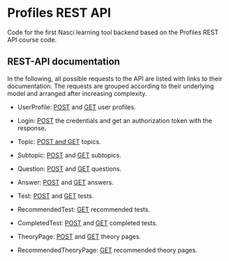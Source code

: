 # Profiles REST API

Code for the first Nasci learning tool backend based on the Profiles REST API course code.

## REST-API documentation

In the following, all possible requests to the API are listed with links to their documentation. The requests are 
grouped according to their underlying model and arranged after increasing complexity. 

* UserProfile: [POST](../profiles-rest-api/tree/master/documentation/UserProfilePOST.md) and 
[GET](../profiles-rest-api/documentation/UserProfileGET.md) user profiles. 

* Login: [POST](../profiles-rest-api/documentation/Login.md) the credentials and get an authorization token with the 
response. 

* Topic: [POST and GET](../profiles-rest-api/tree/master/documentation/Topic.md) topics. 

* Subtopic: [POST](../profiles-rest-api/tree/master/documentation/SubtopicPOST.md) and 
             [GET](../profiles-rest-api/tree/master/documentation/SubtopicGET.md) subtopics. 
            
* Question: [POST](../profiles-rest-api/tree/master/documentation/QuestionPOST.md) and 
             [GET](../profiles-rest-api/tree/master/documentation/QuestionGET.md) questions.
 
* Answer: [POST](../profiles-rest-api/tree/master/documentation/AnswerPOST.md) and 
           [GET](../profiles-rest-api/tree/master/documentation/AnswerGET.md) answers.
          
* Test: [POST](../profiles-rest-api/tree/master/documentation/TestPOST.md) and 
         [GET](../profiles-rest-api/tree/master/documentation/TestGET.md) tests.
         
* RecommendedTest: [GET](../profiles-rest-api/documentation/RecommendedTestGET.md) recommended tests.
                  
* CompletedTest: [POST](../profiles-rest-api/tree/master/documentation/CompletedTestPOST.md) and 
                  [GET](../profiles-rest-api/tree/master/documentation/CompletedTestGET.md) completed tests.

* TheoryPage: [POST](../profiles-rest-api/tree/master/documentation/TheoryPagePOST.md) and 
              [GET](../profiles-rest-apitree/master/documentation/TheoryPageGET.md) theory pages. 

* RecommendedTheoryPage: [GET](../profiles-rest-api/tree/master/documentation/RecommendedTheoryPageGET.md) recommended theory pages. 
